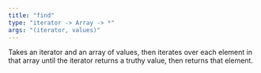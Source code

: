 ```yaml
---
title: "find"
type: "iterator -> Array -> *"
args: "(iterator, values)"
---
```


Takes an iterator and an array of values, then iterates over each element
in that array until the iterator returns a truthy value, then returns
that element.
